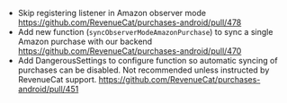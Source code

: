 - Skip registering listener in Amazon observer mode
     https://github.com/RevenueCat/purchases-android/pull/478
- Add new function (`syncObserverModeAmazonPurchase`) to sync a single Amazon purchase with our backend
     https://github.com/RevenueCat/purchases-android/pull/470
- Add DangerousSettings to configure function so automatic syncing of purchases can be disabled. 
  Not recommended unless instructed by RevenueCat support.
     https://github.com/RevenueCat/purchases-android/pull/451
